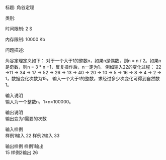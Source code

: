 标题:
角谷定理

类别:

时间限制:
2 S

内存限制:
10000 Kb

问题描述:	

角谷定理定义如下：
对于一个大于1的整数n，如果n是偶数，则n = n / 2。如果n是奇数，则n = 3 * n +1，反复操作后，n一定为1。
例如输入22的变化过程： 22 ->11 -> 34 -> 17 -> 52 -> 26 -> 13 -> 40 -> 20 -> 10 -> 5 -> 16 -> 8 -> 4 -> 2 -> 1，数据变化次数为15。
输入一个大于1的整数，求经过多少次变化可得到自然数1。

输入说明	
输入为一个整数n，1<n<100000。

输出说明	
输出变为1需要的次数

输入样例	
样例1输入
22
样例2输入
33

输出样例
样例1输出	
15
样例2输出
26